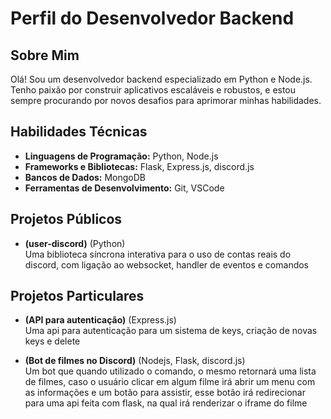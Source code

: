 # Perfil do Desenvolvedor Backend

## Sobre Mim

Olá! Sou um desenvolvedor backend especializado em Python e Node.js. Tenho paixão por construir aplicativos escaláveis e robustos, e estou sempre procurando por novos desafios para aprimorar minhas habilidades.

## Habilidades Técnicas

- **Linguagens de Programação:** Python, Node.js
- **Frameworks e Bibliotecas:** Flask, Express.js, discord.js
- **Bancos de Dados:** MongoDB
- **Ferramentas de Desenvolvimento:** Git, VSCode

## Projetos Públicos

- **(user-discord)** (Python)\
   Uma biblioteca síncrona interativa para o uso de contas reais do discord, com ligação ao websocket, handler de eventos e comandos

## Projetos Particulares
- **(API para autenticação)** (Express.js)\
   Uma api para autenticação para um sistema de keys, criação de novas keys e delete

- **(Bot de filmes no Discord)** (Nodejs, Flask, discord.js)\
   Um bot que quando utilizado o comando, o mesmo retornará uma lista de filmes, caso o usuário clicar em algum filme irá abrir um menu com as informações e um botão para assistir, esse botão irá redirecionar para uma api feita com flask, na qual irá renderizar o iframe do filme
